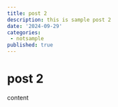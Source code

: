 ```yaml
---
title: post 2
description: this is sample post 2
date: '2024-09-29'
categories:
 - notsample
published: true
---
```


# post 2

content
